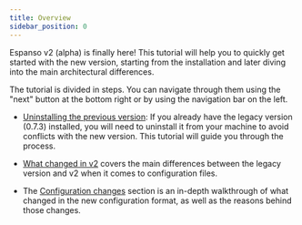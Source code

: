 ```yaml
---
title: Overview
sidebar_position: 0
---
```


Espanso v2 (alpha) is finally here! This tutorial will help you to quickly get started with the new version, starting from the installation and later diving into the main architectural differences.

The tutorial is divided in steps. You can navigate through them using the "next" button at the bottom right or by using the navigation bar on the left.

* [Uninstalling the previous version](../uninstalling_legacy): If you already have the legacy version (0.7.3) installed, you will need to uninstall it from your machine to avoid conflicts with the new version. This tutorial will guide you through the process.

* [What changed in v2](../what_changed) covers the main differences between the legacy version and v2 when it comes to configuration files.

* The [Configuration changes](../configuration_changes) section is an in-depth walkthrough of what changed in the new configuration format, as well as the reasons behind those changes.
